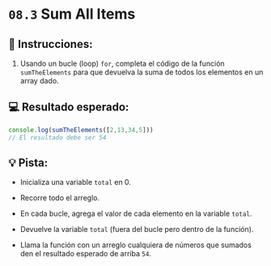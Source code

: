 # `08.3` Sum All Items

## 📝 Instrucciones:

1. Usando un bucle (loop) `for`, completa el código de la función `sumTheElements` para que devuelva la suma de todos los elementos en un array dado.

## 💻 Resultado esperado:

```js
console.log(sumTheElements([2,13,34,5]))
// El resultado debe ser 54
```

## 💡 Pista:

+ Inicializa una variable `total` en 0.

+ Recorre todo el arreglo.

+ En cada bucle, agrega el valor de cada elemento en la variable `total`.

+ Devuelve la variable `total` (fuera del bucle pero dentro de la función).

+ Llama la función con un arreglo cualquiera de números que sumados den el resultado esperado de arriba `54`. 
